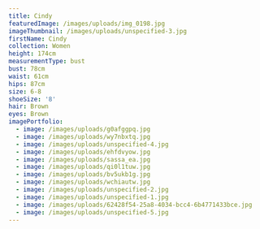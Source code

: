 ```yaml
---
title: Cindy
featuredImage: /images/uploads/img_0198.jpg
imageThumbnail: /images/uploads/unspecified-3.jpg
firstName: Cindy
collection: Women
height: 174cm
measurementType: bust
bust: 78cm
waist: 61cm
hips: 87cm
size: 6-8
shoeSize: '8'
hair: Brown
eyes: Brown
imagePortfolio:
  - image: /images/uploads/g0afggpq.jpg
  - image: /images/uploads/wy7nbxtq.jpg
  - image: /images/uploads/unspecified-4.jpg
  - image: /images/uploads/ehfdvyow.jpg
  - image: /images/uploads/sassa_ea.jpg
  - image: /images/uploads/qi0l1tuw.jpg
  - image: /images/uploads/bv5ukb1g.jpg
  - image: /images/uploads/wchiautw.jpg
  - image: /images/uploads/unspecified-2.jpg
  - image: /images/uploads/unspecified-1.jpg
  - image: /images/uploads/62428f54-25a8-4034-bcc4-6b4771433bce.jpg
  - image: /images/uploads/unspecified-5.jpg
---
```


